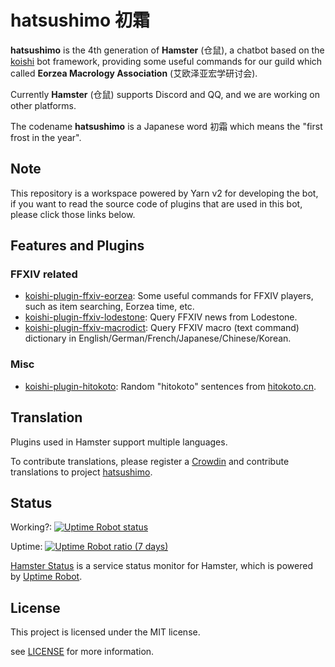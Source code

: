 # hatsushimo 初霜

**hatsushimo** is the 4th generation of **Hamster** (仓鼠), a chatbot based on the [koishi](https://github.com/koishijs/koishi) bot framework, providing some useful commands for our guild which called **Eorzea Macrology Association** (艾欧泽亚宏学研讨会).

Currently **Hamster** (仓鼠) supports Discord and QQ, and we are working on other platforms.

The codename **hatsushimo** is a Japanese word 初霜 which means the "first frost in the year".

## Note

This repository is a workspace powered by Yarn v2 for developing the bot,
if you want to read the source code of plugins that are used in this bot,
please click those links below.

## Features and Plugins

### FFXIV related

- [koishi-plugin-ffxiv-eorzea](https://www.npmjs.com/package/koishi-plugin-ffxiv-eorzea): Some useful commands for FFXIV players, such as item searching, Eorzea time, etc.
- [koishi-plugin-ffxiv-lodestone](https://www.npmjs.com/package/koishi-plugin-ffxiv-lodestone): Query FFXIV news from Lodestone.
- [koishi-plugin-ffxiv-macrodict](https://www.npmjs.com/package/koishi-plugin-ffxiv-macrodict): Query FFXIV macro (text command) dictionary in English/German/French/Japanese/Chinese/Korean.

### Misc

- [koishi-plugin-hitokoto](https://www.npmjs.com/package/koishi-plugin-hitokoto): Random "hitokoto" sentences from [hitokoto.cn](https://hitokoto.cn).

## Translation

Plugins used in Hamster support multiple languages.

To contribute translations, please register a [Crowdin](https://crowdin.com/) and contribute translations to project [hatsushimo](https://crowdin.com/project/hatsushimo).

## Status

Working?: [![Uptime Robot status](https://img.shields.io/uptimerobot/status/m791225476-3a475d05519cdc78840c30f1?label=Bot%20Status)](https://stats.uptimerobot.com/Kknj0SDmMg)

Uptime: [![Uptime Robot ratio (7 days)](https://img.shields.io/uptimerobot/ratio/7/m791225476-3a475d05519cdc78840c30f1?label=Bot%20Uptime)](https://stats.uptimerobot.com/Kknj0SDmMg)

[Hamster Status](https://stats.uptimerobot.com/Kknj0SDmMg) is a service status monitor for Hamster,
which is powered by [Uptime Robot](https://uptimerobot.com/).

## License

This project is licensed under the MIT license.

see [LICENSE](LICENSE) for more information.

